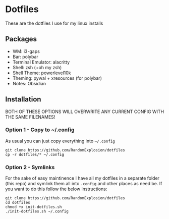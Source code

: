 # Dotfiles
These are the dotfiles I use for my linux installs

## Packages
- WM: i3-gaps
- Bar: polybar
- Terminal Emulator: alacritty
- Shell: zsh (+oh my zsh)
- Shell Theme: powerlevel10k
- Theming: pywal + xresources (for polybar)
- Notes: Obsidian

## Installation
BOTH OF THESE OPTIONS WILL OVERWRITE ANY CURRENT CONFIG WITH THE SAME FILENAMES!

### Option 1 - Copy to ~/.config
As usual you can just copy everything into `~/.config`
```
git clone https://github.com/RandomExplosion/dotfiles
cp -r dotfiles/* ~/.config
```

### Option 2 - Symlinks
For the sake of easy maintinence I have all my dotfiles in a separate folder (this repo) and symlink them all into `.config` and other places as need be. If you want to do this follow the below instructions:

```
git clone https://github.com/RandomExplosion/dotfiles
cd dotfiles
chmod +x init-dotfiles.sh
./init-dotfiles.sh ~/.config
```
